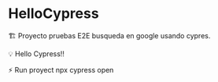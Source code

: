 # HelloCypress
:building_construction: 
Proyecto pruebas E2E busqueda en google usando cypres.

:bulb: Hello Cypress!!

:zap: Run proyect npx cypress open
